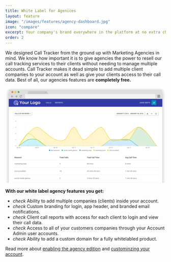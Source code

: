 ```yaml
---
title: White Label for Agenices
layout: feature
image: "/images/features/agency-dashboard.jpg"
icon: "compare"
excerpt: Your company's brand everywhere in the platform at no extra charge.
order: 2
---
```


We designed Call Tracker from the ground up with Marketing Agencies in mind. We know how important it is to give agencies the power to resell our call tracking services to their clients without needing to manage multiple accounts. Call Tracker makes it dead simple to add multiple client companies to your account as well as give your clients access to their call data. Best of all, our agencies features are <strong>completely free.</strong>

<img src="/images/app-mockups/agency-branding-client-reports.png" class="img-responsive" />

<strong>With our white label agency features you get:</strong>

<ul class="list-unstyled features-list">
	<li><i class="material-icons text-success">check</i> Ability to add multiple companies (clients) inside your account.</li>
	<li><i class="material-icons text-success">check</i> Custom branding for login, app header, and branded email notifications.</li>
	<li><i class="material-icons text-success">check</i> Client call reports with access for each client to login and view their call data.</li>
	<li><i class="material-icons text-success">check</i> Access to all of your customers companies through your Account Admin user accounts.</li>
	<li><i class="material-icons text-success">check</i> Ability to add a custom domain for a fully whitelabled product.</li>
</ul>

Read more about <a href="https://app.calltracker.io/help/article/enabling-the-agency-edition/">enabling the agency edition</a> and <a href="https://app.calltracker.io/help/article/customize-your-call-tracker-account/">custominzing your account</a>.
